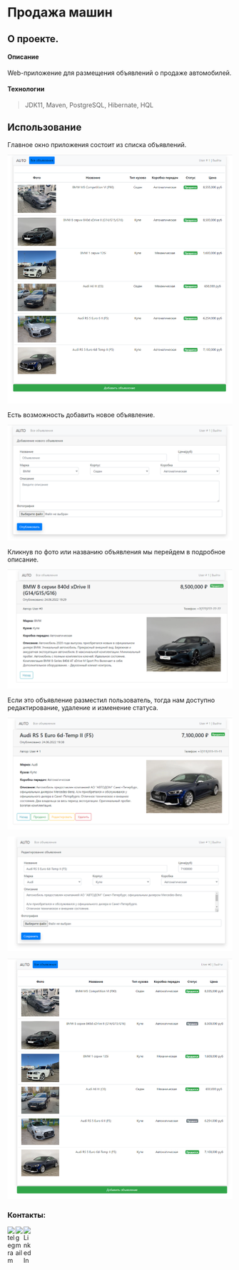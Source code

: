 # Продажа машин

## О проекте.

#### Описание
Web-приложение для размещения объявлений о продаже автомобилей.

#### Технологии
> JDK11, Maven, PostgreSQL, Hibernate, HQL


## Использование

Главное окно приложения состоит из списка объявлений.

![](images/index.png)

Есть возможность добавить новое объявление.

![](images/addPost.png)

Кликнув по фото или названию объявления мы перейдем в подробное описание.

![](images/desc.png)

Если это объявление разместил пользователь, тогда нам доступно редактирование, удаление и изменение статуса.

![](images/descUser.png)

![](images/edit.png)

![](images/indexWithSold.png)

### Контакты:
[<img align="left" alt="telegram" width="18px" src="https://cdn.jsdelivr.net/npm/simple-icons@3.3.0/icons/telegram.svg" />][telegram]
[<img align="left" alt="gmail" width="18px" src="https://cdn.jsdelivr.net/npm/simple-icons@3.3.0/icons/gmail.svg" />][gmail]
[<img align="left" alt="LinkedIn" width="18px" src="https://cdn.jsdelivr.net/npm/simple-icons@v3/icons/linkedin.svg" />][linkedin]


[telegram]: https://t.me/GrokDen
[gmail]: mailto:den.voiten@gmail.com
[linkedin]: https://www.linkedin.com/in/denis-voytenko-585488117/
